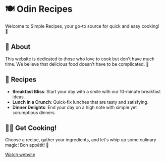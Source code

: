 # 🍽️ Odin Recipes

Welcome to Simple Recipes, your go-to source for quick and easy cooking! 🥘

## 📜 About

This website is dedicated to those who love to cook but don't have much time. We believe that delicious food doesn't have to be complicated. 🥗

## 🥞 Recipes

- **Breakfast Bliss**: Start your day with a smile with our 10-minute breakfast ideas.
- **Lunch in a Crunch**: Quick-fix lunches that are tasty and satisfying.
- **Dinner Delights**: End your day on a high note with simple yet scrumptious dinners.

## 🧑‍🍳 Get Cooking!

Choose a recipe, gather your ingredients, and let's whip up some culinary magic! Bon appétit! 🎉

[Watch website](https://bipolarbearbringsbeer.github.io/odin-recipes/)
